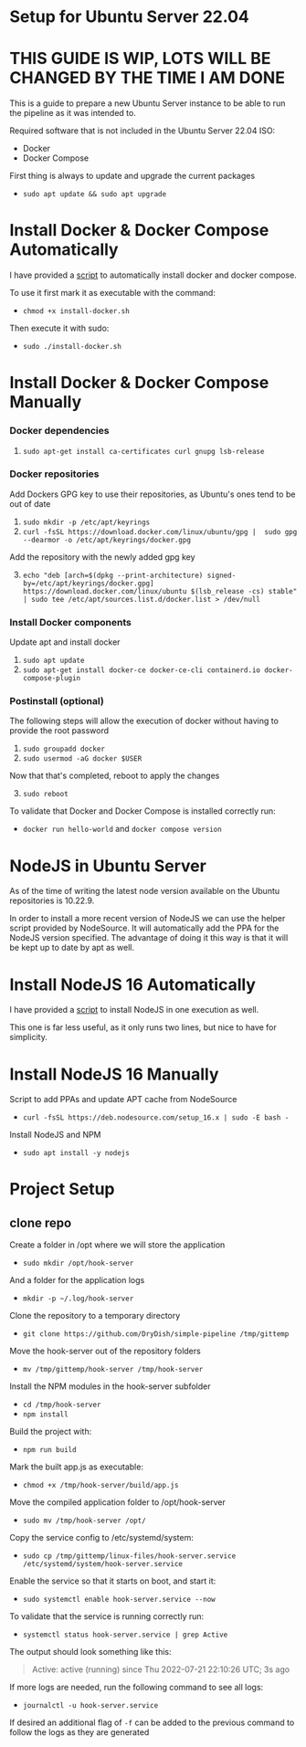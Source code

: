 # Setup for Ubuntu Server 22.04

# THIS GUIDE IS WIP, LOTS WILL BE CHANGED BY THE TIME I AM DONE

This is a guide to prepare a new Ubuntu Server instance to be able to run the
 pipeline as it was intended to.

Required software that is not included in the Ubuntu Server 22.04 ISO:
* Docker
* Docker Compose

First thing is always to update and upgrade the current packages

* `sudo apt update && sudo apt upgrade`


# Install Docker & Docker Compose Automatically
I have provided a [script](
    linux-files/install-scripts/install-docker.sh
) to automatically install docker and docker compose.

To use it first mark it as executable with the command:
* `chmod +x install-docker.sh`

Then execute it with sudo:
* `sudo ./install-docker.sh`

# Install Docker & Docker Compose Manually

### Docker dependencies
1. `sudo apt-get install ca-certificates curl gnupg lsb-release`

### Docker repositories
Add Dockers GPG key to use their repositories, as Ubuntu's ones tend to be out
 of date

1. `sudo mkdir -p /etc/apt/keyrings`
2. `curl -fsSL https://download.docker.com/linux/ubuntu/gpg |  sudo gpg --dearmor -o /etc/apt/keyrings/docker.gpg`

Add the repository with the newly added gpg key

3. `echo "deb [arch=$(dpkg --print-architecture) signed-by=/etc/apt/keyrings/docker.gpg] https://download.docker.com/linux/ubuntu $(lsb_release -cs) stable" | sudo tee /etc/apt/sources.list.d/docker.list > /dev/null`


### Install Docker components
Update apt and install docker

1. `sudo apt update`
2. `sudo apt-get install docker-ce docker-ce-cli containerd.io docker-compose-plugin`

### Postinstall (optional)
The following steps will allow the execution of docker without having to
 provide the root password

1. `sudo groupadd docker`
2. `sudo usermod -aG docker $USER`

Now that that's completed, reboot to apply the changes

3. `sudo reboot`

To validate that Docker and Docker Compose is installed correctly run:
* `docker run hello-world` and `docker compose version`

# NodeJS in Ubuntu Server
As of the time of writing the latest node version available on the Ubuntu
 repositories is 10.22.9.

In order to install a more recent version of NodeJS we can use the helper
 script provided by NodeSource. It will automatically add the PPA for the
NodeJS version specified. The advantage of doing it this way is that it
 will be kept up to date by apt as well.

# Install NodeJS 16 Automatically
I have provided a [script](
    ./linux-files/install-scripts/install-nodejs.sh
) to install NodeJS in one execution as well.

This one is far less useful, as it only runs two lines, but nice to have for
 simplicity.

# Install NodeJS 16 Manually
Script to add PPAs and update APT cache from NodeSource
* `curl -fsSL https://deb.nodesource.com/setup_16.x | sudo -E bash -`

Install NodeJS and NPM
* `sudo apt install -y nodejs`



# Project Setup


## clone repo
Create a folder in /opt where we will store the application
* `sudo mkdir /opt/hook-server`

And a folder for the application logs
* `mkdir -p ~/.log/hook-server`

Clone the repository to a temporary directory
*  `git clone https://github.com/DryDish/simple-pipeline /tmp/gittemp`

Move the hook-server out of the repository folders
* `mv /tmp/gittemp/hook-server /tmp/hook-server`

Install the NPM modules in the hook-server subfolder
* `cd /tmp/hook-server`
* `npm install`

Build the project with:
* `npm run build`

Mark the built app.js as executable:
* `chmod +x /tmp/hook-server/build/app.js`

Move the compiled application folder to /opt/hook-server
* `sudo mv /tmp/hook-server /opt/`

Copy the service config to /etc/systemd/system:
* `sudo cp /tmp/gittemp/linux-files/hook-server.service /etc/systemd/system/hook-server.service`

Enable the service so that it starts on boot, and start it:
* `sudo systemctl enable hook-server.service --now`

To validate that the service is running correctly run:
* `systemctl status hook-server.service | grep Active`

The output should look something like this: 
> Active: active (running) since Thu 2022-07-21 22:10:26 UTC; 3s ago

If more logs are needed, run the following command to see all logs:
* `journalctl -u hook-server.service`

If desired an additional flag of `-f` can be added to the previous command to
 follow the logs as they are generated
